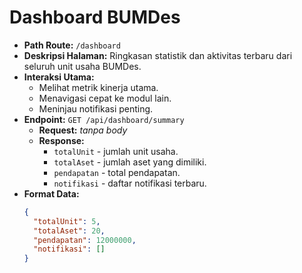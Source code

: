 # Dashboard BUMDes

- **Path Route:** `/dashboard`
- **Deskripsi Halaman:** Ringkasan statistik dan aktivitas terbaru dari seluruh unit usaha BUMDes.
- **Interaksi Utama:**
  - Melihat metrik kinerja utama.
  - Menavigasi cepat ke modul lain.
  - Meninjau notifikasi penting.
- **Endpoint:** `GET /api/dashboard/summary`
  - **Request:** _tanpa body_
  - **Response:**
    - `totalUnit` - jumlah unit usaha.
    - `totalAset` - jumlah aset yang dimiliki.
    - `pendapatan` - total pendapatan.
    - `notifikasi` - daftar notifikasi terbaru.
- **Format Data:**
  ```json
  {
    "totalUnit": 5,
    "totalAset": 20,
    "pendapatan": 12000000,
    "notifikasi": []
  }
  ```
